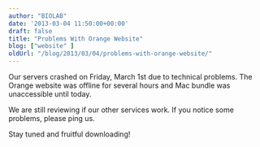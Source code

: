 ```yaml
---
author: "BIOLAB"
date: '2013-03-04 11:50:00+00:00'
draft: false
title: "Problems With Orange Website"
blog: ["website" ]
oldUrl: "/blog/2013/03/04/problems-with-orange-website/"
---
```


Our servers crashed on Friday, March 1st due to technical problems. The Orange website was offline for several hours and Mac bundle was unaccessible until today.

We are still reviewing if our other services work. If you notice some problems, please ping us.

Stay tuned and fruitful downloading!
